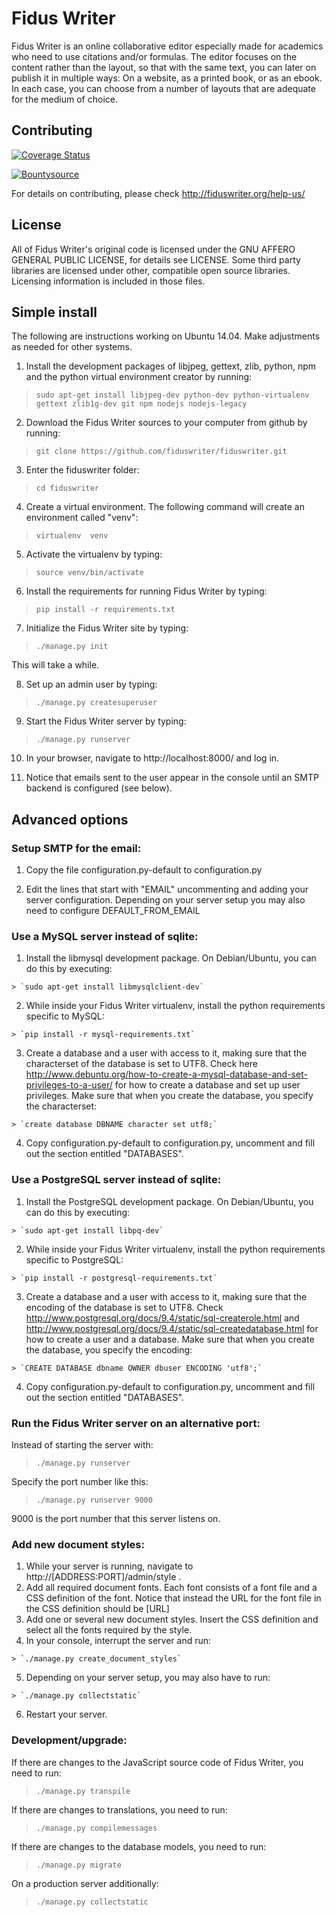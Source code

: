 Fidus Writer
===========

Fidus Writer is an online collaborative editor especially made for academics who need to use citations and/or formulas. The editor focuses on the content rather than the layout, so that with the same text, you can later on publish it in multiple ways: On a website, as a printed book, or as an ebook. In each case, you can choose from a number of layouts that are adequate for the medium of choice.


Contributing
----

[![Coverage Status](https://coveralls.io/repos/github/fiduswriter/fiduswriter/badge.svg?branch=3.0)](https://coveralls.io/github/fiduswriter/fiduswriter?branch=3.1)

[![Bountysource](https://www.bountysource.com/badge/tracker?tracker_id=328497)](https://www.bountysource.com/trackers/328497-fiduswriter?utm_source=328497&utm_medium=shield&utm_campaign=TRACKER_BADGE)

For details on contributing, please check http://fiduswriter.org/help-us/


License
----

All of Fidus Writer's original code is licensed under the GNU AFFERO GENERAL PUBLIC LICENSE, for details see LICENSE. Some third party libraries are licensed under other, compatible open source libraries. Licensing information is included in those files.


Simple install
----

The following are instructions working on Ubuntu 14.04. Make adjustments as needed for other systems.

1. Install the development packages of libjpeg, gettext, zlib, python, npm and the python virtual environment creator by running:

  > `sudo apt-get install libjpeg-dev python-dev python-virtualenv gettext zlib1g-dev git npm nodejs nodejs-legacy`

2. Download the Fidus Writer sources to your computer from github by running:

  > `git clone https://github.com/fiduswriter/fiduswriter.git`

3. Enter the fiduswriter folder:

  > `cd fiduswriter`

4. Create a virtual environment. The following command will create an environment called "venv":

  > `virtualenv  venv`

5. Activate the virtualenv by typing:

  > `source venv/bin/activate`

6. Install the requirements for running Fidus Writer by typing:

  > `pip install -r requirements.txt`

7. Initialize the Fidus Writer site by typing:

  > `./manage.py init`

  This will take a while.

8. Set up an admin user by typing:

  > `./manage.py createsuperuser`

9. Start the Fidus Writer server by typing:

  > `./manage.py runserver`

10. In your browser, navigate to http://localhost:8000/ and log in.

11. Notice that emails sent to the user appear in the console until an SMTP backend is configured (see below).


Advanced options
----
### Setup SMTP for the email:

  1. Copy the file configuration.py-default to configuration.py

  2. Edit the lines that start with "EMAIL" uncommenting and adding your server configuration. Depending on your server setup you may also need to configure DEFAULT_FROM_EMAIL

### Use a MySQL server instead of sqlite:

  1. Install the libmysql development package. On Debian/Ubuntu, you can do this by executing:

    > `sudo apt-get install libmysqlclient-dev`

  2. While inside your Fidus Writer virtualenv, install the python requirements specific to MySQL:  

    > `pip install -r mysql-requirements.txt`

  3. Create a database and a user with access to it, making sure that the characterset of the database is set to UTF8. Check here http://www.debuntu.org/how-to-create-a-mysql-database-and-set-privileges-to-a-user/ for how to create a database and set up user privileges. Make sure that when you create the database, you specify the characterset:

    > `create database DBNAME character set utf8;`

  4. Copy configuration.py-default to configuration.py, uncomment and fill out the section entitled "DATABASES".

### Use a PostgreSQL server instead of sqlite:

  1. Install the PostgreSQL development package. On Debian/Ubuntu, you can do this by executing:

    > `sudo apt-get install libpq-dev`

  2. While inside your Fidus Writer virtualenv, install the python requirements specific to PostgreSQL:  

    > `pip install -r postgresql-requirements.txt`

  3. Create a database and a user with access to it, making sure that the encoding of the database is set to UTF8. Check http://www.postgresql.org/docs/9.4/static/sql-createrole.html and http://www.postgresql.org/docs/9.4/static/sql-createdatabase.html for how to create a user and a database. Make sure that when you create the database, you specify the encoding:

    > `CREATE DATABASE dbname OWNER dbuser ENCODING 'utf8';`

  4. Copy configuration.py-default to configuration.py, uncomment and fill out the section entitled "DATABASES".

### Run the Fidus Writer server on an alternative port:

  Instead of starting the server with:

  > `./manage.py runserver`

  Specify the port number like this:

  > `./manage.py runserver 9000`

  9000 is the port number that this server listens on.

### Add new document styles:

  1. While your server is running, navigate to http://[ADDRESS:PORT]/admin/style .
  2. Add all required document fonts. Each font consists of a font file and a CSS definition of the font. Notice that instead the URL for the font file in the CSS definition should be [URL]
  3. Add one or several new document styles. Insert the CSS definition and select all the fonts required by the style.
  4. In your console, interrupt the server and run:

    > `./manage.py create_document_styles`

  5. Depending on your server setup, you may also have to run:

    > `./manage.py collectstatic`

  6. Restart your server.

### Development/upgrade:

  If there are changes to the JavaScript source code of Fidus Writer, you need to run:

  > `./manage.py transpile`

  If there are changes to translations, you need to run:

  > `./manage.py compilemessages`

  If there are changes to the database models, you need to run:

  > `./manage.py migrate`

  On a production server additionally:

  > `./manage.py collectstatic`  
